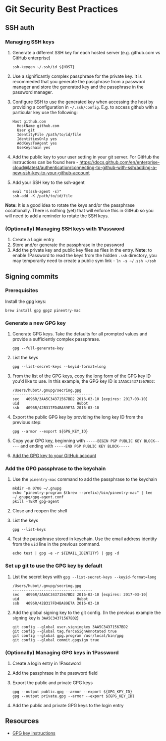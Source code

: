 # Git Security Best Practices

## SSH auth

### Managing SSH keys

1. Generate a different SSH key for each hosted server (e.g. github.com vs GitHub enterprise)

    ```shell
    ssh-keygen ~/.ssh/id_${HOST}
    ```

2. Use a significantly complex passphrase for the private key. It is recommeded that you generate the passphrase from a password manager and store the generated key and the passphrase in the password manager.
3. Configure SSH to use the generated key when accessing the host by providing a configuration in `~/.ssh/config`. E.g. to access github with a particular key use the following:

    ```shell
    Host github.com
      HostName github.com
      User git
      IdentityFile /path/to/id/file
      IdentitiesOnly yes
      AddKeysToAgent yes
      UseKeychain yes
    ```

4. Add the public key to your user setting in your git server. For GitHub the instructions can be found here - https://docs.github.com/en/enterprise-cloud@latest/authentication/connecting-to-github-with-ssh/adding-a-new-ssh-key-to-your-github-account
5. Add your SSH key to the ssh-agent

    ```shell
    eval "$(ssh-agent -s)"
    ssh-add -K /path/to/id/file
    ```

**Note:** It is a good idea to rotate the keys and/or the passphrase occationally. There is nothing (yet) that will enforce this in GitHub so you will need to add a reminder to rotate the SSH keys.

### (Optionally) Managing SSH keys with 1Password

1. Create a Login entry
2. Store and/or generate the passphrase in the password
3. Add the private key and public key files as files in the entry. **Note**: to enable 1Password to read the keys from the hidden `.ssh` directory, you may temporarily need to create a public sym link - `ln -s ~/.ssh ~/ssh`

## Signing commits

### Prerequisites

Install the gpg keys:

```shell
brew install gpg gpg2 pinentry-mac
```

### Generate a new GPG key

1. Generate GPG keys. Take the defaults for all prompted values and provide a sufficiently complex passphrase.

    ```shell
    gpg --full-generate-key
    ```

2. List the keys

    ```shell
    gpg --list-secret-keys --keyid-format=long
    ```

3. From the list of the GPG keys, copy the long form of the GPG key ID you'd like to use. In this example, the GPG key ID is `3AA5C34371567BD2`:

    ```shell
    /Users/hubot/.gnupg/secring.gpg
    ------------------------------------
    sec   4096R/3AA5C34371567BD2 2016-03-10 [expires: 2017-03-10]
    uid                          Hubot 
    ssb   4096R/42B317FD4BA89E7A 2016-03-10
    ```

4. Export the public GPG key by providing the long key ID from the previous step:

    ```shell
    gpg --armor --export ${GPG_KEY_ID}
    ```

5. Copy your GPG key, beginning with `-----BEGIN PGP PUBLIC KEY BLOCK-----` and ending with `-----END PGP PUBLIC KEY BLOCK-----`

6. [Add the GPG key to your GitHub account](https://docs.github.com/en/github-ae@latest/articles/adding-a-new-gpg-key-to-your-github-account)

### Add the GPG passphrase to the keychain

1. Use the `pinentry-mac` command to add the passphrase to the keychain

    ```shell
    mkdir -m 0700 ~/.gnupg
    echo "pinentry-program $(brew --prefix)/bin/pinentry-mac" | tee ~/.gnupg/gpg-agent.conf
    pkill -TERM gpg-agent
    ```

2. Close and reopen the shell

3. List the keys

    ```shell
    gpg --list-keys
    ```

4. Test the passphrase stored in keychain. Use the email address identity from the `uid` line in the previous command.

    ```shell
    echo test | gpg -e -r ${EMAIL_IDENTITY} | gpg -d
    ```

### Set up git to use the GPG key by default

1. List the secret keys with `gpg --list-secret-keys --keyid-format=long`

    ```shell
    /Users/hubot/.gnupg/secring.gpg
    ------------------------------------
    sec   4096R/3AA5C34371567BD2 2016-03-10 [expires: 2017-03-10]
    uid                          Hubot 
    ssb   4096R/42B317FD4BA89E7A 2016-03-10
    ```

2. Add the global signing key to the git config. (In the previous example the signing key is `3AA5C34371567BD2`)

    ```shell
    git config --global user.signingkey 3AA5C34371567BD2
    git config --global tag.forceSignAnnotated true
    git config --global gpg.program /usr/local/bin/gpg
    git config --global commit.gpgsign true
    ```


### (Optionally) Managing GPG keys in 1Password

1. Create a login entry in 1Password

2. Add the passphrase in the password field

3. Export the public and private GPG keys

    ```shell
    gpg --output public.gpg --armor --export ${GPG_KEY_ID}
    gpg --output private.gpg --armor --export ${GPG_KEY_ID}
    ```

4. Add the public and private GPG keys to the login entry


## Resources

- [GPG key instructions](https://docs.github.com/en/github-ae@latest/authentication/managing-commit-signature-verification/generating-a-new-gpg-key)

